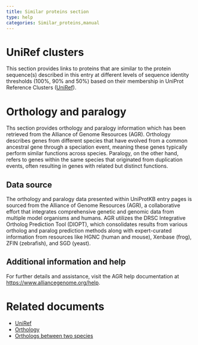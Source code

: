 ```yaml
---
title: Similar proteins section
type: help
categories: Similar_proteins,manual
---
```


# UniRef clusters

This section provides links to proteins that are similar to the protein sequence(s) described in this entry at different levels of sequence identity thresholds (100%, 90% and 50%) based on their membership in UniProt Reference Clusters ([UniRef](https://www.uniprot.org/help/uniref)).

# Orthology and paralogy

Ths section provides orthology and paralogy information which has been retrieved from the Alliance of Genome Resources (AGR). Orthology describes genes from different species that have evolved from a common ancestral gene through a speciation event, meaning these genes typically perform similar functions across species. Paralogy, on the other hand, refers to genes within the same species that originated from duplication events, often resulting in genes with related but distinct functions.

## Data source

The orthology and paralogy data presented within UniProtKB entry pages is sourced from the Alliance of Genome Resources (AGR), a collaborative effort that integrates comprehensive genetic and genomic data from multiple model organisms and humans. AGR utilizes the DRSC Integrative Ortholog Prediction Tool (DIOPT), which consolidates results from various ortholog and paralog prediction methods along with expert-curated information from resources like HGNC (human and mouse), Xenbase (frog), ZFIN (zebrafish), and SGD (yeast).

## Additional information and help

For further details and assistance, visit the AGR help documentation at https://www.alliancegenome.org/help.

# Related documents

- [UniRef](https://www.uniprot.org/help/uniref)
- [Orthology](https://www.uniprot.org/help/orthology)
- [Orthologs between two species](https://www.uniprot.org/help/orthologs_between_two_species)
